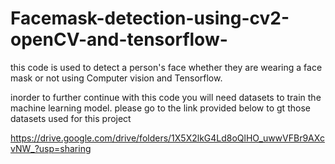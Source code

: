 # Facemask-detection-using-cv2-openCV-and-tensorflow-
this code is used to detect a person's face whether they are wearing a face mask or not using Computer vision and Tensorflow.

inorder to further continue with this code you will need datasets to train the machine learning model. please go to the link provided below to gt those datasets used for this project


https://drive.google.com/drive/folders/1X5X2lkG4Ld8oQlHO_uwwVFBr9AXcvNW_?usp=sharing

